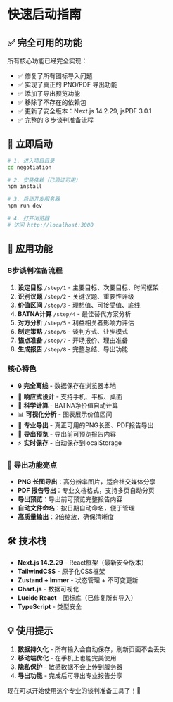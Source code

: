 # 快速启动指南

## ✅ 完全可用的功能

所有核心功能已经完全实现：
- ✅ 修复了所有图标导入问题
- ✅ 实现了真正的 PNG/PDF 导出功能
- ✅ 添加了导出预览功能
- ✅ 移除了不存在的依赖包
- ✅ 更新了安全版本：Next.js 14.2.29, jsPDF 3.0.1
- ✅ 完整的 8 步谈判准备流程

## 🚀 立即启动

```bash
# 1. 进入项目目录
cd negotiation

# 2. 安装依赖（已验证可用）
npm install

# 3. 启动开发服务器
npm run dev

# 4. 打开浏览器
# 访问 http://localhost:3000
```

## 🎯 应用功能

### 8步谈判准备流程
1. **设定目标** `/step/1` - 主要目标、次要目标、时间框架
2. **识别议题** `/step/2` - 关键议题、重要性评级
3. **价值区间** `/step/3` - 理想值、可接受值、底线
4. **BATNA计算** `/step/4` - 最佳替代方案分析
5. **对方分析** `/step/5` - 利益相关者影响力评估
6. **制定策略** `/step/6` - 谈判方式、让步模式
7. **锚点准备** `/step/7` - 开场报价、理由准备
8. **生成报告** `/step/8` - 完整总结、导出功能

### 核心特色
- 🔒 **完全离线** - 数据保存在浏览器本地
- 📱 **响应式设计** - 支持手机、平板、桌面
- 🧮 **科学计算** - BATNA净价值自动计算
- 📊 **可视化分析** - 图表展示价值区间
- 📄 **专业导出** - 真正可用的PNG长图、PDF报告导出
- 👀 **导出预览** - 导出前可预览报告内容
- ⚡ **实时保存** - 自动保存到localStorage

### 🎯 导出功能亮点
- **PNG 长图导出**：高分辨率图片，适合社交媒体分享
- **PDF 报告导出**：专业文档格式，支持多页自动分页
- **导出预览**：导出前可预览完整报告内容
- **自动文件命名**：按日期自动命名，便于管理
- **高质量输出**：2倍缩放，确保清晰度

## 🛠️ 技术栈

- **Next.js 14.2.29** - React框架（最新安全版本）
- **TailwindCSS** - 原子化CSS框架
- **Zustand + Immer** - 状态管理 + 不可变更新
- **Chart.js** - 数据可视化
- **Lucide React** - 图标库（已修复所有导入）
- **TypeScript** - 类型安全

## 💡 使用提示

1. **数据持久化** - 所有输入会自动保存，刷新页面不会丢失
2. **移动端优化** - 在手机上也能完美使用
3. **隐私保护** - 敏感数据不会上传到服务器
4. **导出功能** - 完成后可导出专业报告分享

现在可以开始使用这个专业的谈判准备工具了！🎉